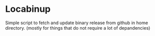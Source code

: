 # Locabinup

Simple script to fetch and update binary release from github in home directory. (mostly for things that do not require a lot of depandencies)
